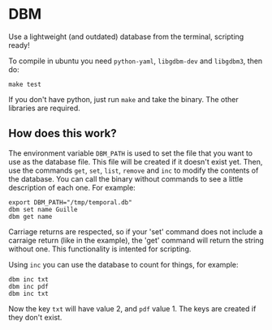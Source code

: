 # DBM

Use a lightweight (and outdated) database from the terminal, scripting ready!

To compile in ubuntu you need `python-yaml`, `libgdbm-dev` and `libgdbm3`,
then do:

    make test

If you don't have python, just run `make` and take the binary. The other
libraries are required.

## How does this work?

The environment variable `DBM_PATH` is used to set the file that you want to
use as the database file. This file will be created if it doesn't exist yet.
Then, use the commands `get`, `set`, `list`, `remove` and `inc` to modify
the contents of the database. You can call the binary without commands to
see a little description of each one. For example:

    export DBM_PATH="/tmp/temporal.db"
    dbm set name Guille
    dbm get name

Carriage returns are respected, so if your 'set' command does not include a
carraige return (like in the example), the 'get' command will return the string
without one. This functionality is intented for scripting.

Using `inc` you can use the database to count for things, for example:

    dbm inc txt
    dbm inc pdf
    dbm inc txt

Now the key `txt` will have value 2, and `pdf` value 1. The keys are created
if they don't exist.
